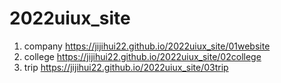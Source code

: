 # 2022uiux_site
1. company https://jijihui22.github.io/2022uiux_site/01website
2. college https://jijihui22.github.io/2022uiux_site/02college
3. trip https://jijihui22.github.io/2022uiux_site/03trip
